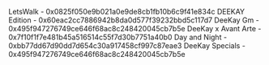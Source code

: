 LetsWalk - 0x0825f050e9b021a0e9de8cb1fb10b6c9f41e834c
DEEKAY Edition - 0x60eac2cc7886942b8da0d577f39232bbd5c117d7
DeeKay Gm - 0x495f947276749ce646f68ac8c248420045cb7b5e
DeeKay x Avant Arte - 0x7f10f1f7e481b45a516514c55f7d30b7751a40b0
Day and Night - 0xbb77dd67d90dd7d654c30a917458cf997c87eae3
DeeKay Specials - 0x495f947276749ce646f68ac8c248420045cb7b5e